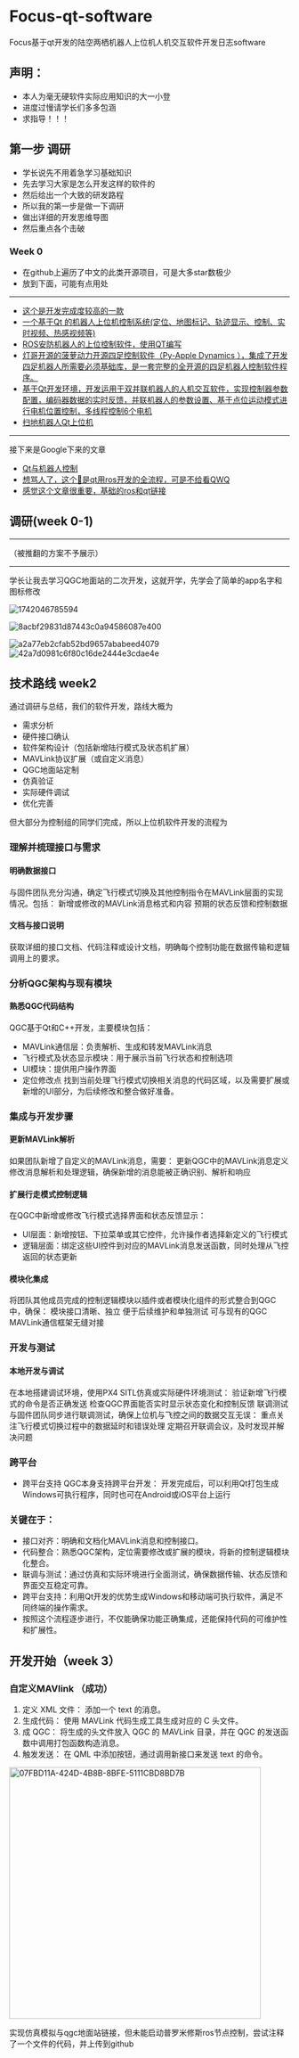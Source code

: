# Focus-qt-software
Focus基于qt开发的陆空两栖机器人上位机人机交互软件开发日志software
## 声明：
- 本人为毫无硬软件实际应用知识的大一小登
- 进度过慢请学长们多多包涵
- 求指导！！！
## 第一步 调研
- 学长说先不用着急学习基础知识
- 先去学习大家是怎么开发这样的软件的
- 然后给出一个大致的研发路程
- 所以我的第一步是做一下调研
- 做出详细的开发思维导图
- 然后重点各个击破
### Week 0
- 在github上遍历了中文的此类开源项目，可是大多star数极少
- 放到下面，可能有点用处
---
- [这个是开发完成度较高的一款](https://github.com/chengyangkj/Ros_Qt5_Gui_App)
- [一个基于Qt 的机器人上位机控制系统(定位、地图标记、轨迹显示、控制、实时视频、热感视频等)](https://github.com/xpxh1724/Sony-Rescue_robot)
- [ROS安防机器人的上位控制软件，使用QT编写](https://github.com/Nyar-D/RobotUpperControl)
- [灯哥开源的菠萝动力开源四足控制软件（Py-Apple Dynamics ），集成了开发四足机器人所需要必须基础库，是一套完整的全开源的四足机器人控制软件程序。](https://github.com/ToanTech/py-apple-dynamics)
- [基于Qt开发环境，开发运用于双并联机器人的人机交互软件，实现控制器参数配置，编码器数据的实时反馈，并联机器人的参数设置、基于点位运动模式进行电机位置控制，多线程控制6个电机](https://github.com/lynnllh/3PRRGUI)
- [扫地机器人Qt上位机](https://github.com/confidentFeng/cleanRobot)
---
接下来是Google下来的文章
- [Qt与机器人控制](https://modstart.com/p/v7bmw0863pdyogyp)
- [想骂人了，这个🔗是qt用ros开发的全流程，可是不给看QWQ](https://blog.csdn.net/XrxVue/article/details/133618933)
- [感觉这个文章很重要，基础的ros和qt链接](https://my.oschina.net/emacs_8809069/blog/17313941)

## 调研(week 0-1)
---
（被推翻的方案不予展示）

---
学长让我去学习QGC地面站的二次开发，这就开学，先学会了简单的app名字和图标修改

![1742046785594](https://github.com/user-attachments/assets/821908c5-b537-433b-86c4-7bbeec6794f4)

![8acbf29831d87443c0a94586087e400](https://github.com/user-attachments/assets/dedfea7b-b044-4628-ae14-d7a85aefdbe1)


![a2a77eb2cfab52bd9657ababeed4079](https://github.com/user-attachments/assets/7964e044-aa66-4bf1-b911-aa17744388b9)
![42a7d0981c6f80c16de2444e3cdae4e](https://github.com/user-attachments/assets/84c9b53f-1070-4471-94c0-60264b3502ec)


## 技术路线 week2 

通过调研与总结，我们的软件开发，路线大概为

- 需求分析
- 硬件接口确认
- 软件架构设计（包括新增陆行模式及状态机扩展）
- MAVLink协议扩展（或自定义消息） 
- QGC地面站定制 
- 仿真验证 
- 实际硬件调试 
- 优化完善

但大部分为控制组的同学们完成，所以上位机软件开发的流程为

### 理解并梳理接口与需求
#### 明确数据接口
与固件团队充分沟通，确定飞行模式切换及其他控制指令在MAVLink层面的实现情况。包括：
新增或修改的MAVLink消息格式和内容
预期的状态反馈和控制数据
#### 文档与接口说明
获取详细的接口文档、代码注释或设计文档，明确每个控制功能在数据传输和逻辑调用上的要求。
### 分析QGC架构与现有模块
#### 熟悉QGC代码结构
QGC基于Qt和C++开发，主要模块包括：
- MAVLink通信层：负责解析、生成和转发MAVLink消息
- 飞行模式及状态显示模块：用于展示当前飞行状态和控制选项
- UI模块：提供用户操作界面
- 定位修改点
找到当前处理飞行模式切换相关消息的代码区域，以及需要扩展或新增的UI部分，为后续修改和整合做好准备。
### 集成与开发步骤
#### 更新MAVLink解析
如果团队新增了自定义的MAVLink消息，需要：
更新QGC中的MAVLink消息定义
修改消息解析和处理逻辑，确保新增的消息能被正确识别、解析和响应
#### 扩展行走模式控制逻辑
在QGC中新增或修改飞行模式选择界面和状态反馈显示：
- UI层面：新增按钮、下拉菜单或其它控件，允许操作者选择新定义的飞行模式
- 逻辑层面：绑定这些UI控件到对应的MAVLink消息发送函数，同时处理从飞控返回的状态更新
#### 模块化集成
将团队其他成员完成的控制逻辑模块以插件或者模块化组件的形式整合到QGC中，确保：
模块接口清晰、独立
便于后续维护和单独测试
可与现有的QGC MAVLink通信框架无缝对接

### 开发与测试
#### 本地开发与调试
在本地搭建调试环境，使用PX4 SITL仿真或实际硬件环境测试：
验证新增飞行模式的命令是否正确发送
检查QGC界面能否实时显示状态变化和控制反馈
联调测试
与固件团队同步进行联调测试，确保上位机与飞控之间的数据交互无误：
重点关注飞行模式切换过程中的数据延时和错误处理
定期召开联调会议，及时发现并解决问题
### 跨平台
- 跨平台支持
QGC本身支持跨平台开发：
开发完成后，可以利用Qt打包生成Windows可执行程序，同时也可在Android或iOS平台上运行

### 关键在于：
- 接口对齐：明确和文档化MAVLink消息和控制接口。
- 代码整合：熟悉QGC架构，定位需要修改或扩展的模块，将新的控制逻辑模块化整合。
- 联调与测试：通过仿真和实际环境进行全面测试，确保数据传输、状态反馈和界面交互稳定可靠。
- 跨平台支持：利用Qt开发的优势生成Windows和移动端可执行软件，满足不同终端的操作需求。
- 按照这个流程逐步进行，不仅能确保功能正确集成，还能保持代码的可维护性和扩展性。

## 开发开始（week 3）

### 自定义MAVlink （成功）

1. 定义 XML 文件： 添加一个 text 的消息。
2. 生成代码： 使用 MAVLink 代码生成工具生成对应的 C 头文件。
3. 成 QGC： 将生成的头文件放入 QGC 的 MAVLink 目录，并在 QGC 的发送函数中调用打包函数构造消息。
4. 触发发送： 在 QML 中添加按钮，通过调用新接口来发送 text 的命令。
<img width="452" alt="07FBD11A-424D-4B8B-8BFE-5111CBD8BD7B" src="https://github.com/user-attachments/assets/2898e9a8-8d9b-4526-a294-5421053cdde6" />

实现仿真模拟与qgc地面站链接，但未能启动普罗米修斯ros节点控制，尝试注释了一个文件的代码，并上传到github



